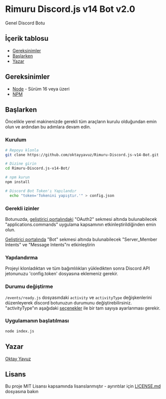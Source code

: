 # Rimuru Discord.js v14 Bot v2.0

Genel Discord Botu


## İçerik tablosu

* [Gereksinimler](#gereksinimler)
* [Başlarken](#başlarken)
* [Yazar](#yazar)

## Gereksinimler

- [Node](https://nodejs.org/en/) - Sürüm 16 veya üzeri
- [NPM](https://www.npmjs.com/)

## Başlarken

Öncelikle yerel makinenizde gerekli tüm araçların kurulu olduğundan emin olun ve ardından bu adımlara devam edin.

### Kurulum

``` bash
# Repoyu klonla
git clone https://github.com/oktayyavuz/Rimuru-Discord.js-v14-Bot.git

# Dizine girin
cd Rimuru-Discord.js-v14-Bot/

# npm kurun
npm install

# Discord Bot Token'ı Yapılandır
  echo "token='Tokenini yapıştır.'" > config.json
```

### Gerekli izinler

Botunuzda, [geliştirici portalındaki](https://discord.com/developers/applications/) "OAuth2" sekmesi altında bulunabilecek "applications.commands" uygulama kapsamının etkinleştirildiğinden emin olun.

[Geliştirici portalında](https://discord.com/developers/applications/) "Bot" sekmesi altında bulunabilecek "Server_Member Intents" ve "Message Intents"nı etkinleştirin

### Yapılandırma

Projeyi klonladıktan ve tüm bağımlılıkları yükledikten sonra Discord API jetonunuzu 'config.token' dosyasına eklemeniz gerekir.

### Durumu değiştirme

`/events/ready.js` dosyasındaki `activity` ve `activityType` değişkenlerini düzenleyerek discord botunuzun durumunu değiştirebilirsiniz. "activityType"ın aşağıdaki [seçenekler](https://discord-api-types.dev/api/discord-api-types-v10/enum/ActivityType) ile bir tam sayıya ayarlanması gerekir.


### Uygulamanın başlatılması

``` bash
node index.js
```


## Yazar

[Oktay Yavuz](https://oktaydev.com.tr/)


## Lisans

Bu proje MIT Lisansı kapsamında lisanslanmıştır - ayrıntılar için [LICENSE.md](LICENSE) dosyasına bakın

